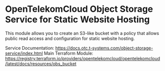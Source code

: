 # OpenTelekomCloud Object Storage Service for Static Website Hosting

This module allows you to create an S3-like bucket with a policy that allows public read access and configuration for static website hosting.

Service Documentation: https://docs.otc.t-systems.com/object-storage-service/index.html
Main Terraform Module: https://registry.terraform.io/providers/opentelekomcloud/opentelekomcloud/latest/docs/resources/obs_bucket
